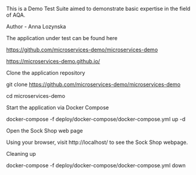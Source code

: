 This is a Demo Test Suite aimed to demonstrate basic expertise in the field of AQA.

Author - Anna Lozynska


The application under test can be found here

https://github.com/microservices-demo/microservices-demo

https://microservices-demo.github.io/

Clone the application repository

git clone https://github.com/microservices-demo/microservices-demo

cd microservices-demo

Start the application via Docker Compose

docker-compose -f deploy/docker-compose/docker-compose.yml up -d

Open the Sock Shop web page

Using your browser, visit http://localhost/ to see the Sock Shop webpage.

Cleaning up

docker-compose -f deploy/docker-compose/docker-compose.yml down
